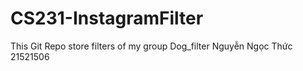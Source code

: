 # CS231-InstagramFilter
This Git Repo store filters of my group
Dog_filter Nguyễn Ngọc Thức 21521506
